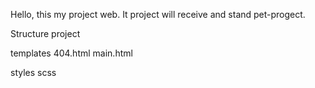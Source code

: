 Hello, this my project web.
It project will receive and stand pet-progect.

Structure project


templates
404.html
main.html

styles scss
